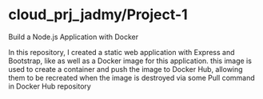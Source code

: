 # cloud_prj_jadmy/Project-1

Build a Node.js Application with Docker


In this repository, I created a static web application with Express and Bootstrap, like
as well as a Docker image for this application. this image is used to create a container
and push the image to Docker Hub, allowing them to be recreated when the image is destroyed via some Pull command in Docker Hub repository
